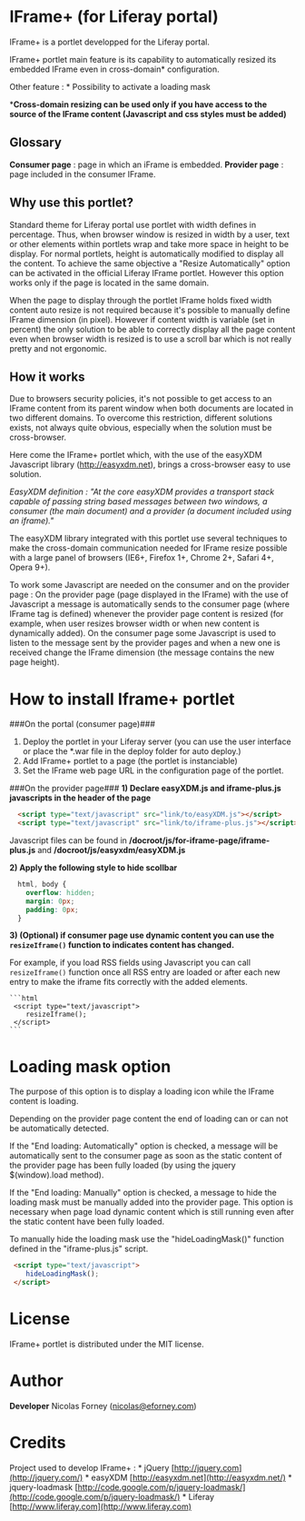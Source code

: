 IFrame+ (for Liferay portal)
==============================================
IFrame+ is a portlet developped for the Liferay portal. 

IFrame+ portlet main feature is its capability to automatically resized its
embedded IFrame even in cross-domain* configuration.

Other feature :
	* Possibility to activate a loading mask 

***Cross-domain resizing can be used only if you have access to the source
  of the IFrame content (Javascript and css styles must be added)**

Glossary
-------------------------------------------
**Consumer page** : page in which an iFrame is embedded.
**Provider page** : page included in the consumer IFrame.

Why use this portlet?
-------------------------------------------
Standard theme for Liferay portal use portlet with width defines in percentage. 
Thus, when browser window is resized in width by a user, text or other elements 
within portlets wrap and take more space in height to be display. 
For normal portlets, height is automatically modified to display all the 
content. To achieve the same objective a "Resize Automatically" option can be 
activated in the official Liferay IFrame portlet. However this option works only
if the page is located in the same domain. 

When the page to display through the portlet IFrame holds fixed width content
auto resize is not required because it's possible to manually define IFrame 
dimension (in pixel). However if content width is variable (set in percent) the 
only solution to be able to correctly display all the page content even when
browser width is resized is to use a scroll bar which is not really pretty 
and not ergonomic.

How it works
------------------------------------------
Due to browsers security policies, it's not possible to get access to an IFrame
content from its parent window when both documents are located in two different
domains. To overcome this restriction, different solutions exists, not always
quite obvious, especially when the solution must be cross-browser.

Here come the IFrame+ portlet which, with the use of the easyXDM 
Javascript library (http://easyxdm.net), brings a cross-browser easy to use
solution.

*EasyXDM definition : "At the core easyXDM provides a transport stack capable 
of passing string based messages between two windows, a consumer (the main 
document) and a provider (a document included using an iframe)."*

The easyXDM library integrated with this portlet use several techniques to make
the cross-domain communication needed for IFrame resize possible with a large
panel of browsers (IE6+, Firefox 1+, Chrome 2+, Safari 4+, Opera 9+).

To work some Javascript are needed on the consumer and on the provider page :
On the provider page (page displayed in the IFrame) with the use of Javascript 
a message is automatically sends to the consumer page (where IFrame tag is 
defined) whenever the provider page content is resized (for example, when user 
resizes browser width or when new content is dynamically added). On the 
consumer page some Javascript is used to listen to the message sent by the 
provider pages and when a new one is received change the IFrame dimension 
(the message contains the new page height). 

How to install Iframe+ portlet
===============================
###On the portal (consumer page)###
1. Deploy the portlet in your Liferay server (you can use the user interface or
   place the *.war file in the deploy folder for auto deploy.)
2. Add IFrame+ portlet to a page (the portlet is instanciable)
3. Set the IFrame web page URL in the configuration page of the portlet.

###On the provider page###
**1) Declare easyXDM.js and iframe-plus.js javascripts in the header of
   the page**

```html
  <script type="text/javascript" src="link/to/easyXDM.js"></script>
  <script type="text/javascript" src="link/to/iframe-plus.js"></script> 
```
   Javascript files can be found in **/docroot/js/for-iframe-page/iframe-plus.js**
   and **/docroot/js/easyxdm/easyXDM.js**
   
**2) Apply the following style to hide scollbar**

```css
  html, body {
	overflow: hidden;
	margin: 0px;
	padding: 0px;
  }
```
**3) (Optional) if consumer page use dynamic content you can use the 
   ``resizeIframe()`` function to indicates content has changed.**
   
   For example, if you load RSS fields using Javascript you can call 
   ``resizeIframe()`` function once all RSS entry are loaded or after each 
   new entry to make the iframe fits correctly with the added elements.

	```html
	 <script type="text/javascript"> 
	 	resizeIframe();
	 </script>
	```

Loading mask option
======================
The purpose of this option is to display a loading icon while the IFrame 
content is loading.

Depending on the provider page content the end of loading can or can not be
automatically detected.

If the "End loading: Automatically" option is checked, a message will be
automatically sent to the consumer page as soon as the static content 
of the provider page has been fully loaded (by using the jquery 
$(window).load method). 

If the "End loading: Manually" option is checked, a message to hide the 
loading mask must be manually added into the provider page. This option
is necessary when page load dynamic content which is still running even
after the static content have been fully loaded.

To manually hide the loading mask use the "hideLoadingMask()" function
defined in the "iframe-plus.js" script.

```html
 <script type="text/javascript"> 
 	hideLoadingMask();
 </script>
```

License
=======
IFrame+ portlet is distributed under the MIT license.

Author
============
**Developer**
Nicolas Forney (nicolas@eforney.com)


Credits
=============
Project used to develop IFrame+ :
	* jQuery [http://jquery.com](http://jquery.com/)
	* easyXDM [http://easyxdm.net](http://easyxdm.net/)
	* jquery-loadmask [http://code.google.com/p/jquery-loadmask/](http://code.google.com/p/jquery-loadmask/)
	* Liferay [http://www.liferay.com](http://www.liferay.com)
